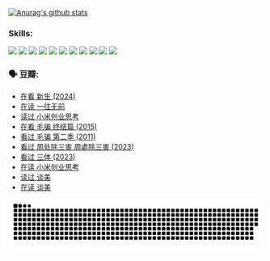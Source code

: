 
[![Anurag's github stats](https://github-readme-stats.vercel.app/api?username=w940853815)](https://github.com/anuraghazra/github-readme-stats)

### Skills:

<code><img height="32" src="https://cdn.jsdelivr.net/npm/simple-icons@v5/icons/python.svg"></code>
<code><img height="32" src="https://cdn.jsdelivr.net/npm/simple-icons@v5/icons/javascript.svg"></code>
<code><img height="32" src="https://cdn.jsdelivr.net/npm/simple-icons@v5/icons/django.svg"></code>
<code><img height="32" src="https://cdn.jsdelivr.net/npm/simple-icons@v5/icons/flask.svg"></code>
<code><img height="32" src="https://cdn.jsdelivr.net/npm/simple-icons@v5/icons/vuetify.svg"></code>
<code><img height="32" src="https://cdn.jsdelivr.net/npm/simple-icons@v5/icons/git.svg"></code>
<code><img height="32" src="https://cdn.jsdelivr.net/npm/simple-icons@v5/icons/docker.svg"></code>
<code><img height="32" src="https://cdn.jsdelivr.net/npm/simple-icons@v5/icons/postgresql.svg"></code>
<code><img height="32" src="https://cdn.jsdelivr.net/npm/simple-icons@v5/icons/elasticsearch.svg"></code>
<code><img height="32" src="https://cdn.jsdelivr.net/npm/simple-icons@v5/icons/macos.svg"></code>
<code><img height="32" src="https://cdn.jsdelivr.net/npm/simple-icons@v5/icons/linux.svg"></code>

### 🗣 豆瓣:

<!-- DOUBAN-ACTIVITIES:START -->
- [在看 新生‎ (2024)](https://www.douban.com/people/136069238/status/4607441062/?_i=15862378)
- [在读 一往无前](https://www.douban.com/people/136069238/status/4590507310/?_i=15862378)
- [读过 小米创业思考](https://www.douban.com/people/136069238/status/4590506983/?_i=15862378)
- [在看 毛骗 终结篇‎ (2015)](https://www.douban.com/people/136069238/status/4581971924/?_i=15862378)
- [看过 毛骗 第二季‎ (2011)](https://www.douban.com/people/136069238/status/4581971810/?_i=15862378)
- [看过 周处除三害 周處除三害‎ (2023)](https://www.douban.com/people/136069238/status/4575646701/?_i=15862378)
- [看过 三体‎ (2023)](https://www.douban.com/people/136069238/status/4574263039/?_i=15862378)
- [在读 小米创业思考](https://www.douban.com/people/136069238/status/4572047905/?_i=15862378)
- [读过 谈美](https://www.douban.com/people/136069238/status/4572047629/?_i=15862378)
- [在读 谈美](https://www.douban.com/people/136069238/status/4560861771/?_i=15862378)
<!-- DOUBAN-ACTIVITIES:END -->


![Snake animation](https://raw.githubusercontent.com/w940853815/w940853815/output/github-contribution-grid-snake.svg)

<!--
**w940853815/w940853815** is a ✨ _special_ ✨ repository because its `README.md` (this file) appears on your GitHub profile.

Here are some ideas to get you started:

- 🔭 I’m currently working on ...
- 🌱 I’m currently learning ...
- 👯 I’m looking to collaborate on ...
- 🤔 I’m looking for help with ...
- 💬 Ask me about ...
- 📫 How to reach me: ...
- 😄 Pronouns: ...
- ⚡ Fun fact: ...
-->
